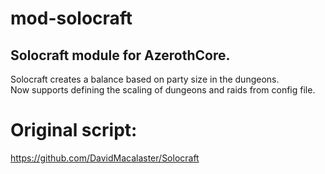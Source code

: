 # mod-solocraft

## Solocraft module for AzerothCore.

Solocraft creates a balance based on party size in the dungeons.
<br>
Now supports defining the scaling of dungeons and raids from config file.

# Original script:
https://github.com/DavidMacalaster/Solocraft
